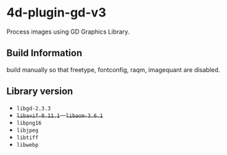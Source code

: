 # 4d-plugin-gd-v3
Process images using GD Graphics Library.

## Build Information

build manually so that freetype, fontconfig, raqm, imagequant are disabled.

## Library version

* `libgd-2.3.3`
* ~~`libavif-0.11.1` - `libaom-3.6.1`~~
* `libpng16`
* `libjpeg`
* `libtiff`
* `libwebp`
